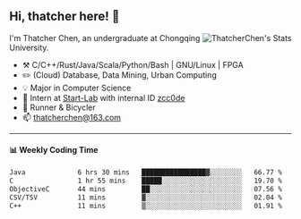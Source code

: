 ## Hi, thatcher here! :wave:

<img align="right" src="https://github-readme-stats.vercel.app/api?username=thatcherchen&title_color=333&text_color=777" alt="ThatcherChen's Stats" >

I'm Thatcher Chen, an undergraduate at Chongqing University.

- :hammer_and_pick:  C/C++/Rust/Java/Scala/Python/Bash | GNU/Linux | FPGA
- :pencil2:  (Cloud) Database, Data Mining, Urban Computing
- :bulb:   Major in Computer Science
- :telescope:  Intern at [Start-Lab](https://github.com/Spatio-Temporal-Lab) with internal ID [zcc0de](https://github.com/zcc0de)
- :seedling:  Runner & Bicycler
- :mailbox: thatcherchen@163.com

---

#### :bar_chart: Weekly Coding Time

<!--START_SECTION:waka-->

```txt
Java             6 hrs 30 mins   ████████████████▓░░░░░░░░   66.77 %
C                1 hr 55 mins    █████░░░░░░░░░░░░░░░░░░░░   19.70 %
ObjectiveC       44 mins         ██░░░░░░░░░░░░░░░░░░░░░░░   07.56 %
CSV/TSV          11 mins         ▓░░░░░░░░░░░░░░░░░░░░░░░░   02.04 %
C++              11 mins         ▒░░░░░░░░░░░░░░░░░░░░░░░░   01.91 %
```

<!--END_SECTION:waka-->
